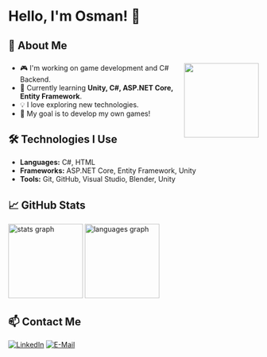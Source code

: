# Hello, I'm Osman! 👋

## 🚀 About Me                                                                                                          
###

<img align="right" height="150" src="https://media3.giphy.com/media/v1.Y2lkPTc5MGI3NjExNTFibTVndHAyajZtYXRsbXI0NGRvMTg4a3VseGF5eDV5ZGUzY3dxZSZlcD12MV9pbnRlcm5hbF9naWZfYnlfaWQmY3Q9Zw/g0OT8JBFRc8SY/giphy.gif"  />

###

- 🎮 I'm working on game development and C# Backend.
- 🌱 Currently learning **Unity, C#, ASP.NET Core, Entity Framework**.                                            
- 💡 I love exploring new technologies.
- 🎯 My goal is to develop my own games!

## 🛠️ Technologies I Use
- **Languages:** C#, HTML
- **Frameworks:** ASP.NET Core, Entity Framework, Unity  
- **Tools:** Git, GitHub, Visual Studio, Blender, Unity  

## 📈 GitHub Stats
<div align="left">
  <img src="https://github-readme-stats.vercel.app/api?username=OsmanOzyasar&hide_title=false&hide_rank=false&show_icons=true&include_all_commits=true&count_private=true&disable_animations=false&theme=gotham&locale=en&hide_border=true" height="150" alt="stats graph"  />
  <img src="https://github-readme-stats.vercel.app/api/top-langs?username=OsmanOzyasar&locale=en&hide_title=false&layout=compact&card_width=320&langs_count=5&theme=gotham&hide_border=true" height="150" alt="languages graph"  />
</div>


## 📫 Contact Me
[![LinkedIn](https://img.shields.io/badge/LinkedIn-1A1A1A?style=for-the-badge&logo=linkedin&logoColor=white)](https://www.linkedin.com/in/osman-özyaşar-332b0b24b)
[![E-Mail](https://img.shields.io/badge/E--Mail-1A1A1A?style=for-the-badge&logo=gmail&logoColor=white)](osman.ozyasar27@gmail.com)
